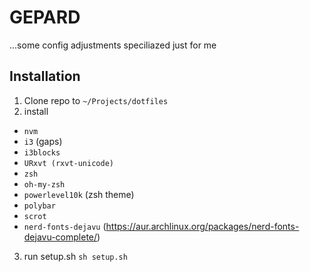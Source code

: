 # GEPARD 

...some config adjustments speciliazed just for me

## Installation

1. Clone repo to `~/Projects/dotfiles`
2. install 
- `nvm` 
- `i3` (gaps)
- `i3blocks`
- `URxvt (rxvt-unicode)`
- `zsh`
- `oh-my-zsh`
- `powerlevel10k` (zsh theme) 
- `polybar`
- `scrot`
- `nerd-fonts-dejavu` (https://aur.archlinux.org/packages/nerd-fonts-dejavu-complete/)
3. run setup.sh `sh setup.sh`